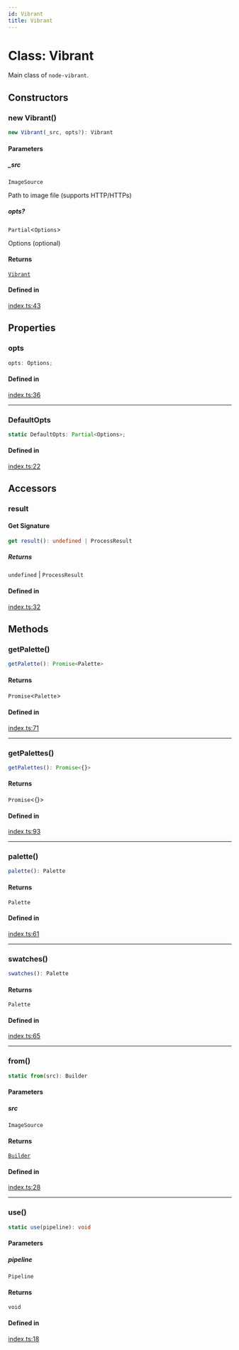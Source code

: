 ```yaml
---
id: Vibrant
title: Vibrant
---
```


# Class: Vibrant

Main class of `node-vibrant`.

## Constructors

### new Vibrant()

```ts
new Vibrant(_src, opts?): Vibrant
```

#### Parameters

##### \_src

`ImageSource`

Path to image file (supports HTTP/HTTPs)

##### opts?

`Partial`\<`Options`\>

Options (optional)

#### Returns

[`Vibrant`](vibrant.md)

#### Defined in

[index.ts:43](https://github.com/Vibrant-Colors/node-vibrant/blob/main/packages/vibrant-core/src/index.ts#L43)

## Properties

### opts

```ts
opts: Options;
```

#### Defined in

[index.ts:36](https://github.com/Vibrant-Colors/node-vibrant/blob/main/packages/vibrant-core/src/index.ts#L36)

***

### DefaultOpts

```ts
static DefaultOpts: Partial<Options>;
```

#### Defined in

[index.ts:22](https://github.com/Vibrant-Colors/node-vibrant/blob/main/packages/vibrant-core/src/index.ts#L22)

## Accessors

### result

#### Get Signature

```ts
get result(): undefined | ProcessResult
```

##### Returns

`undefined` \| `ProcessResult`

#### Defined in

[index.ts:32](https://github.com/Vibrant-Colors/node-vibrant/blob/main/packages/vibrant-core/src/index.ts#L32)

## Methods

### getPalette()

```ts
getPalette(): Promise<Palette>
```

#### Returns

`Promise`\<`Palette`\>

#### Defined in

[index.ts:71](https://github.com/Vibrant-Colors/node-vibrant/blob/main/packages/vibrant-core/src/index.ts#L71)

***

### getPalettes()

```ts
getPalettes(): Promise<{}>
```

#### Returns

`Promise`\<\{\}\>

#### Defined in

[index.ts:93](https://github.com/Vibrant-Colors/node-vibrant/blob/main/packages/vibrant-core/src/index.ts#L93)

***

### palette()

```ts
palette(): Palette
```

#### Returns

`Palette`

#### Defined in

[index.ts:61](https://github.com/Vibrant-Colors/node-vibrant/blob/main/packages/vibrant-core/src/index.ts#L61)

***

### swatches()

```ts
swatches(): Palette
```

#### Returns

`Palette`

#### Defined in

[index.ts:65](https://github.com/Vibrant-Colors/node-vibrant/blob/main/packages/vibrant-core/src/index.ts#L65)

***

### from()

```ts
static from(src): Builder
```

#### Parameters

##### src

`ImageSource`

#### Returns

[`Builder`](builder.md)

#### Defined in

[index.ts:28](https://github.com/Vibrant-Colors/node-vibrant/blob/main/packages/vibrant-core/src/index.ts#L28)

***

### use()

```ts
static use(pipeline): void
```

#### Parameters

##### pipeline

`Pipeline`

#### Returns

`void`

#### Defined in

[index.ts:18](https://github.com/Vibrant-Colors/node-vibrant/blob/main/packages/vibrant-core/src/index.ts#L18)
